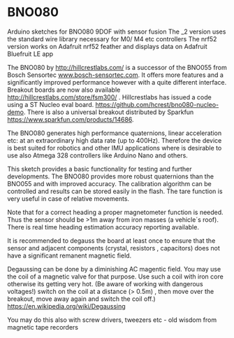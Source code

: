 # BNO080
Arduino sketches for BNO080 9DOF with sensor fusion
The _2 version uses the standard wire library necessary for M0/ M4 etc controllers
The nrf52 version works on Adafruit nrf52 feather and displays data on Adafruit Bluefruit LE app

The BNO080 by http://hillcrestlabs.com/ is a successor of the BNO055 from Bosch Sensortec www.bosch-sensortec.com. It offers more features and a significantly improved performance however with a quite different interface. 
Breakout boards are now also available http://hillcrestlabs.com/store/fsm300/ . Hillcrestlabs has issued a code using a ST Nucleo eval board. https://github.com/hcrest/bno080-nucleo-demo.
There is also a universal breakout distributed by Sparkfun https://www.sparkfun.com/products/14686.

The BNO080 generates high performance quaternions, linear acceleration etc: at an extraordinary high data rate (up to 400Hz). Therefore  the device is best suited for robotics and other IMU applications where  is desirable to use also Atmega 328 controllers like Arduino Nano and others.

This sketch provides a basic functionality for testing and further developments. 
The BNO080 provides more robust quaternions than the BNO055 and with improved accuracy. The  calibration algorithm can be controlled and results can be stored easily in the flash. The tare function is very useful in  case of relative movements.

Note that for a correct heading  a proper magnetometer function is needed. Thus the sensor should be >1m away from iron masses (a vehicle´s roof). There is real time heading estimation accuracy reporting available.

It is recommended to degauss the board at least once to ensure that the sensor and adjacent components (crystal, resistors , capacitors) does not have a significant remanent magnetic field. 

Degaussing can be done by a diminishing AC magentic field. You may use the coil of a magnetic valve for that purpose. Use such a coil with iron core otherwise its getting very hot. (Be aware of working with dangerous voltages!)  switch on the coil at a distance (> 0.5m) , then move over the breakout, move away  again and switch the coil off.)
https://en.wikipedia.org/wiki/Degaussing

You may do this also with screw drivers, tweezers etc  - old wisdom from  magnetic tape recorders

